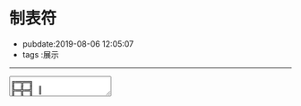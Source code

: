 # 制表符

- pubdate:2019-08-06 12:05:07
- tags :展示

------

<textarea>
╔═╦═╗
╠═╬═╣ ║
╚═╩═╝
▁▂▃▄▅▆▇█▉
⇤⇥

</textarea>